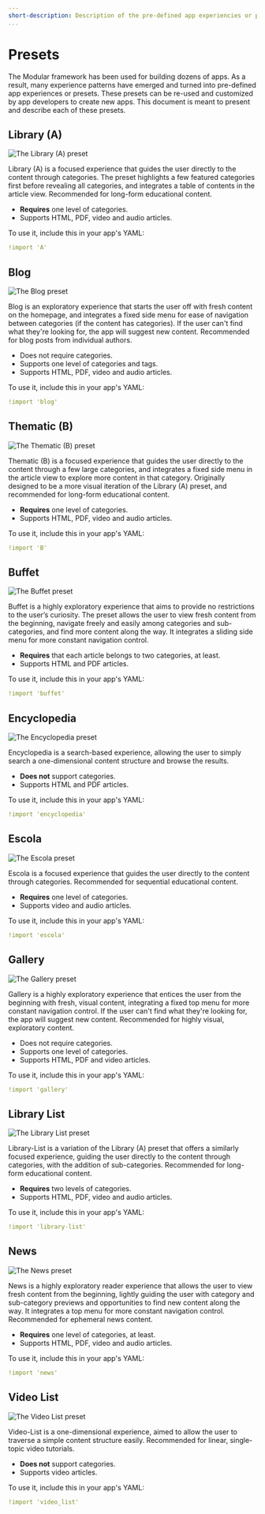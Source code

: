 ```yaml
---
short-description: Description of the pre-defined app experiencies or presets
...
```

# Presets

The Modular framework has been used for building dozens of apps. As a result, many experience patterns have emerged and turned into pre-defined app experiences or presets. These presets can be re-used and customized by app developers to create new apps. This document is meant to present and describe each of these presets.

## Library (A)

![The Library (A) preset](images/presets/A.svg)

Library (A) is a focused experience that guides the user directly to the content through categories. The preset highlights a few featured categories first before revealing all categories, and integrates a table of contents in the article view. Recommended for long-form educational content.

* **Requires** one level of categories.
* Supports HTML, PDF, video and audio articles.

To use it, include this in your app's YAML:

```yaml
!import 'A'
```

## Blog

![The Blog preset](images/presets/blog.svg)

Blog is an exploratory experience that starts the user off with fresh content on the homepage, and integrates a fixed side menu for ease of navigation between categories (if the content has categories). If the user can't find what they're looking for, the app will suggest new content. Recommended for blog posts from individual authors.

* Does not require categories.
* Supports one level of categories and tags.
* Supports HTML, PDF, video and audio articles.

To use it, include this in your app's YAML:

```yaml
!import 'blog'
```

## Thematic (B)

![The Thematic (B) preset](images/presets/B.svg)

Thematic (B) is a focused experience that guides the user directly to the content through a few large categories, and integrates a fixed side menu in the article view to explore more content in that category. Originally designed to be a more visual iteration of the Library (A) preset, and recommended for long-form educational content.

* **Requires** one level of categories.
* Supports HTML, PDF, video and audio articles.

To use it, include this in your app's YAML:

```yaml
!import 'B'
```

## Buffet

![The Buffet preset](images/presets/buffet.svg)

Buffet is a highly exploratory experience that aims to provide no restrictions to the user’s curiosity. The preset allows the user to view fresh content from the beginning, navigate freely and easily among categories and sub-categories, and find more content along the way. It integrates a sliding side menu for more constant navigation control.

* **Requires** that each article belongs to two categories, at least.
* Supports HTML and PDF articles.

To use it, include this in your app's YAML:

```yaml
!import 'buffet'
```

## Encyclopedia

![The Encyclopedia preset](images/presets/encyclopedia.svg)

Encyclopedia is a search-based experience, allowing the user to simply search a one-dimensional content structure and browse the results.

* **Does not** support categories.
* Supports HTML and PDF articles.

To use it, include this in your app's YAML:

```yaml
!import 'encyclopedia'
```

## Escola

![The Escola preset](images/presets/escola.svg)

Escola is a focused experience that guides the user directly to the content through categories. Recommended for sequential educational content.

* **Requires** one level of categories.
* Supports video and audio articles.

To use it, include this in your app's YAML:

```yaml
!import 'escola'
```

## Gallery

![The Gallery preset](images/presets/gallery.svg)

Gallery is a highly exploratory experience that entices the user from the beginning with fresh, visual content, integrating a fixed top menu for more constant navigation control. If the user can't find what they're looking for, the app will suggest new content. Recommended for highly visual, exploratory content.

* Does not require categories.
* Supports one level of categories.
* Supports HTML, PDF and video articles.

To use it, include this in your app's YAML:

```yaml
!import 'gallery'
```

## Library List

![The Library List preset](images/presets/library-list.svg)

Library-List is a variation of the Library (A) preset that offers a similarly focused experience, guiding the user directly to the content through categories, with the addition of sub-categories. Recommended for long-form educational content.

* **Requires** two levels of categories.
* Supports HTML, PDF, video and audio articles.

To use it, include this in your app's YAML:

```yaml
!import 'library-list'
```

## News

![The News preset](images/presets/news.svg)

News is a highly exploratory reader experience that allows the user to view fresh content from the beginning, lightly guiding the user with category and sub-category previews and opportunities to find new content along the way. It integrates a top menu for more constant navigation control. Recommended for ephemeral news content.

* **Requires** one level of categories, at least.
* Supports HTML, PDF, video and audio articles.

To use it, include this in your app's YAML:

```yaml
!import 'news'
```

## Video List

![The Video List preset](images/presets/video_list.svg)

Video-List is a one-dimensional experience, aimed to allow the user to traverse a simple content structure easily. Recommended for linear, single-topic video tutorials.

* **Does not** support categories.
* Supports video articles.

To use it, include this in your app's YAML:

```yaml
!import 'video_list'
```

